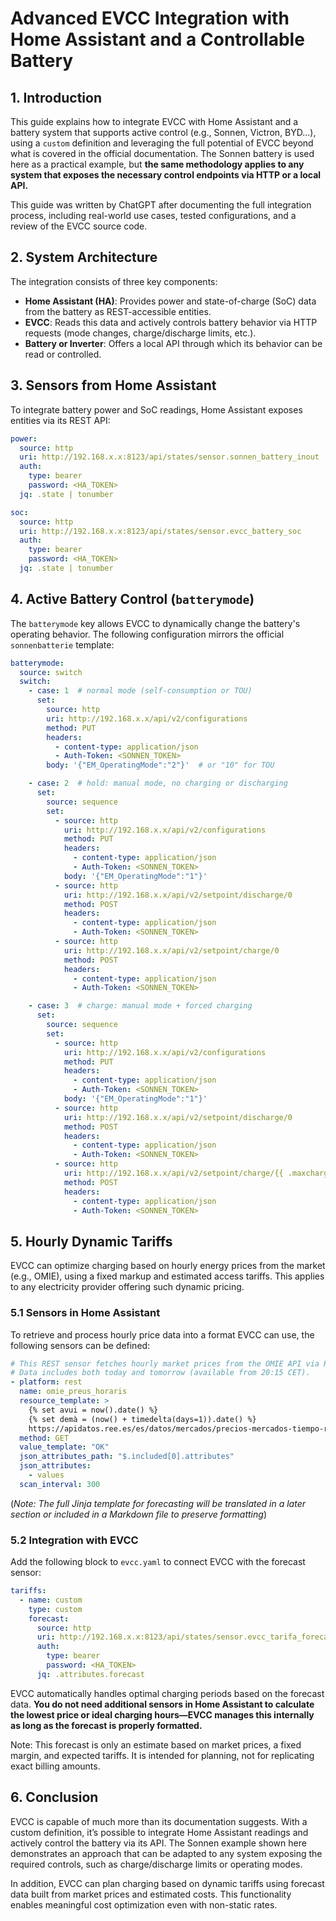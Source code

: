 # Advanced EVCC Integration with Home Assistant and a Controllable Battery

## 1. Introduction

This guide explains how to integrate EVCC with Home Assistant and a battery system that supports active control (e.g., Sonnen, Victron, BYD...), using a `custom` definition and leveraging the full potential of EVCC beyond what is covered in the official documentation. The Sonnen battery is used here as a practical example, but **the same methodology applies to any system that exposes the necessary control endpoints via HTTP or a local API.**

This guide was written by ChatGPT after documenting the full integration process, including real-world use cases, tested configurations, and a review of the EVCC source code.

## 2. System Architecture

The integration consists of three key components:

- **Home Assistant (HA)**: Provides power and state-of-charge (SoC) data from the battery as REST-accessible entities.
- **EVCC**: Reads this data and actively controls battery behavior via HTTP requests (mode changes, charge/discharge limits, etc.).
- **Battery or Inverter**: Offers a local API through which its behavior can be read or controlled.

## 3. Sensors from Home Assistant

To integrate battery power and SoC readings, Home Assistant exposes entities via its REST API:

```yaml
power:
  source: http
  uri: http://192.168.x.x:8123/api/states/sensor.sonnen_battery_inout
  auth:
    type: bearer
    password: <HA_TOKEN>
  jq: .state | tonumber

soc:
  source: http
  uri: http://192.168.x.x:8123/api/states/sensor.evcc_battery_soc
  auth:
    type: bearer
    password: <HA_TOKEN>
  jq: .state | tonumber
```

## 4. Active Battery Control (`batterymode`)

The `batterymode` key allows EVCC to dynamically change the battery's operating behavior. The following configuration mirrors the official `sonnenbatterie` template:

```yaml
batterymode:
  source: switch
  switch:
    - case: 1  # normal mode (self-consumption or TOU)
      set:
        source: http
        uri: http://192.168.x.x/api/v2/configurations
        method: PUT
        headers:
          - content-type: application/json
          - Auth-Token: <SONNEN_TOKEN>
        body: '{"EM_OperatingMode":"2"}'  # or "10" for TOU

    - case: 2  # hold: manual mode, no charging or discharging
      set:
        source: sequence
        set:
          - source: http
            uri: http://192.168.x.x/api/v2/configurations
            method: PUT
            headers:
              - content-type: application/json
              - Auth-Token: <SONNEN_TOKEN>
            body: '{"EM_OperatingMode":"1"}'
          - source: http
            uri: http://192.168.x.x/api/v2/setpoint/discharge/0
            method: POST
            headers:
              - content-type: application/json
              - Auth-Token: <SONNEN_TOKEN>
          - source: http
            uri: http://192.168.x.x/api/v2/setpoint/charge/0
            method: POST
            headers:
              - content-type: application/json
              - Auth-Token: <SONNEN_TOKEN>

    - case: 3  # charge: manual mode + forced charging
      set:
        source: sequence
        set:
          - source: http
            uri: http://192.168.x.x/api/v2/configurations
            method: PUT
            headers:
              - content-type: application/json
              - Auth-Token: <SONNEN_TOKEN>
            body: '{"EM_OperatingMode":"1"}'
          - source: http
            uri: http://192.168.x.x/api/v2/setpoint/discharge/0
            method: POST
            headers:
              - content-type: application/json
              - Auth-Token: <SONNEN_TOKEN>
          - source: http
            uri: http://192.168.x.x/api/v2/setpoint/charge/{{ .maxchargepower }}
            method: POST
            headers:
              - content-type: application/json
              - Auth-Token: <SONNEN_TOKEN>
```

## 5. Hourly Dynamic Tariffs

EVCC can optimize charging based on hourly energy prices from the market (e.g., OMIE), using a fixed markup and estimated access tariffs. This applies to any electricity provider offering such dynamic pricing.

### 5.1 Sensors in Home Assistant

To retrieve and process hourly price data into a format EVCC can use, the following sensors can be defined:

```yaml
# This REST sensor fetches hourly market prices from the OMIE API via REE.
# Data includes both today and tomorrow (available from 20:15 CET).
- platform: rest
  name: omie_preus_horaris
  resource_template: >
    {% set avui = now().date() %}
    {% set demà = (now() + timedelta(days=1)).date() %}
    https://apidatos.ree.es/es/datos/mercados/precios-mercados-tiempo-real?start_date={{ avui }}T00:00&end_date={{ demà }}T23:59&time_trunc=hour
  method: GET
  value_template: "OK"
  json_attributes_path: "$.included[0].attributes"
  json_attributes:
    - values
  scan_interval: 300
```

(*Note: The full Jinja template for forecasting will be translated in a later section or included in a Markdown file to preserve formatting*)

### 5.2 Integration with EVCC

Add the following block to `evcc.yaml` to connect EVCC with the forecast sensor:

```yaml
tariffs:
  - name: custom
    type: custom
    forecast:
      source: http
      uri: http://192.168.x.x:8123/api/states/sensor.evcc_tarifa_forecast_real
      auth:
        type: bearer
        password: <HA_TOKEN>
      jq: .attributes.forecast
```

EVCC automatically handles optimal charging periods based on the forecast data. **You do not need additional sensors in Home Assistant to calculate the lowest price or ideal charging hours—EVCC manages this internally as long as the forecast is properly formatted.**

Note: This forecast is only an estimate based on market prices, a fixed margin, and expected tariffs. It is intended for planning, not for replicating exact billing amounts.

## 6. Conclusion

EVCC is capable of much more than its documentation suggests. With a custom definition, it’s possible to integrate Home Assistant readings and actively control the battery via its API. The Sonnen example shown here demonstrates an approach that can be adapted to any system exposing the required controls, such as charge/discharge limits or operating modes.

In addition, EVCC can plan charging based on dynamic tariffs using forecast data built from market prices and estimated costs. This functionality enables meaningful cost optimization even with non-static rates.